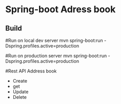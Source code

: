 # Spring-boot Adress book

## Build
#Run on local dev server
mvn spring-boot:run -Dspring.profiles.active=production

#Run on production server
mvn spring-boot:run -Dspring.profiles.active=production

#Rest API Address book
  * Create
  * get
  * Update
  * Delete

